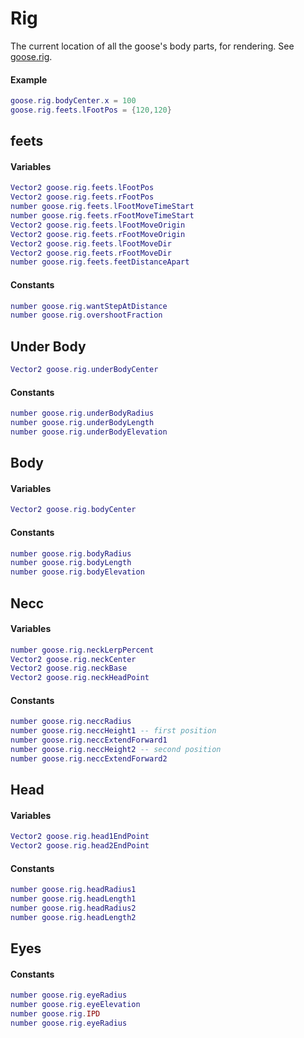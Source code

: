 # Rig

The current location of all the goose's body parts, for rendering.
See [goose.rig](../Libraries/goose.md#rig).

#### Example

```lua
goose.rig.bodyCenter.x = 100
goose.rig.feets.lFootPos = {120,120}
```

## feets

#### Variables

```lua
Vector2 goose.rig.feets.lFootPos
Vector2 goose.rig.feets.rFootPos
number goose.rig.feets.lFootMoveTimeStart
number goose.rig.feets.rFootMoveTimeStart
Vector2 goose.rig.feets.lFootMoveOrigin
Vector2 goose.rig.feets.rFootMoveOrigin
Vector2 goose.rig.feets.lFootMoveDir
Vector2 goose.rig.feets.rFootMoveDir
number goose.rig.feets.feetDistanceApart
```

#### Constants

```lua
number goose.rig.wantStepAtDistance
number goose.rig.overshootFraction
```

## Under Body

```lua
Vector2 goose.rig.underBodyCenter
```

#### Constants

```lua
number goose.rig.underBodyRadius
number goose.rig.underBodyLength
number goose.rig.underBodyElevation
```

## Body

#### Variables

```lua
Vector2 goose.rig.bodyCenter
```

#### Constants

```lua
number goose.rig.bodyRadius
number goose.rig.bodyLength
number goose.rig.bodyElevation
```

## Necc

#### Variables

```lua
number goose.rig.neckLerpPercent
Vector2 goose.rig.neckCenter
Vector2 goose.rig.neckBase
Vector2 goose.rig.neckHeadPoint
```

#### Constants

```lua
number goose.rig.neccRadius
number goose.rig.neccHeight1 -- first position
number goose.rig.neccExtendForward1
number goose.rig.neccHeight2 -- second position
number goose.rig.neccExtendForward2
```

## Head

#### Variables

```lua
Vector2 goose.rig.head1EndPoint
Vector2 goose.rig.head2EndPoint
```

#### Constants

```lua
number goose.rig.headRadius1
number goose.rig.headLength1
number goose.rig.headRadius2
number goose.rig.headLength2
```

## Eyes

#### Constants

```lua
number goose.rig.eyeRadius
number goose.rig.eyeElevation
number goose.rig.IPD
number goose.rig.eyeRadius
```

